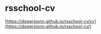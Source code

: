 # rsschool-cv
[https://dispersionn.github.io/rsschool-cv/cv](https://dispersionn.github.io/rsschool-cv/)
